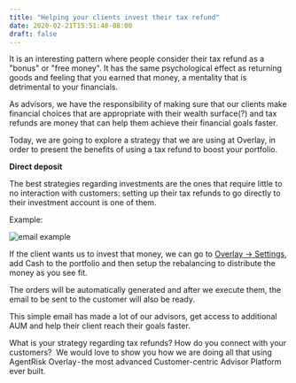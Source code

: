 ```yaml
---
title: "Helping your clients invest their tax refund"
date: 2020-02-21T15:51:48-08:00
draft: false
---
```


It is an interesting pattern where people consider their tax refund as a "bonus" or "free money". 
It has the same psychological effect as returning goods and feeling that you earned that money, a mentality that is detrimental to your financials.

As advisors, we have the responsibility of making sure that our clients make financial choices that are appropriate with their wealth surface(?) and tax refunds are money that can help them achieve their financial goals faster. 

Today, we are going to explore a strategy that we are using at Overlay, in order to present the benefits of using a tax refund to boost your portfolio.

**Direct deposit**

The best strategies regarding investments are the ones that require little to no interaction with customers: setting up their tax refunds to go directly to their investment account is one of them.

Example:

![email example](/images/example-email.png)

If the client wants us to invest that money, we can go to  [Overlay -> Settings](https://overlay.agentrisk.com/inbox), add Cash to the portfolio and then setup the rebalancing to distribute the money as you see fit. 

The orders will be automatically generated and after we execute them, the email to be sent to the customer will also be ready.

This simple email has made a lot of our advisors, get access to additional AUM and help their client reach their goals faster.

What is your strategy regarding tax refunds? How do you connect with your customers? 
We would love to show you how we are doing all that using AgentRisk Overlay - the most advanced Customer-centric Advisor Platform ever built.
